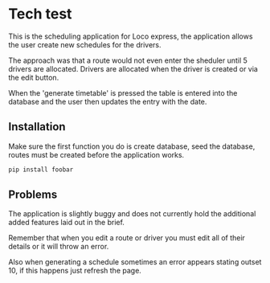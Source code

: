 # Tech test 

This is the scheduling application for Loco express, the application allows the user create new schedules for the drivers.

The approach was that a route would not even enter the sheduler until 5 drivers are allocated. Drivers are allocated
when the driver is created or via the edit button.

When the 'generate timetable' is pressed the table is entered into the database and the user then updates the entry with the date.
## Installation

Make sure the first function you do is create database, seed the database, routes must be created before the application works.

```bash
pip install foobar
```

## Problems

The application is slightly buggy and does not currently hold the additional added features laid out in the brief.

Remember that when you edit a route or driver you must edit all of their details or it will throw an error.

Also when generating a schedule sometimes an error appears stating outset 10, if this happens just refresh the page.